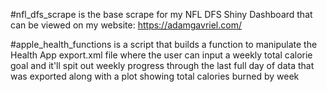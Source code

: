 #nfl_dfs_scrape is the base scrape for my NFL DFS Shiny Dashboard that can be viewed on my website: https://adamgavriel.com/

#apple_health_functions is a script that builds a function to manipulate the Health App export.xml file where the user can input a weekly total calorie goal and it'll spit out weekly progress through the last full day of data that was exported along with a plot showing total calories burned by week
